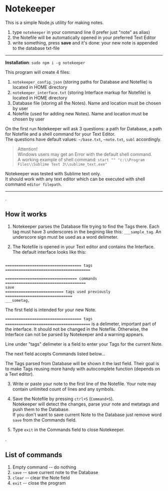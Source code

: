 # Notekeeper


This is a simple Node.js utility for making notes.  

1. type `notekeeper` in your command line (I prefer just "note" as alias)  
2. the Notefile will be automatically opened in your preferred Text Editor  
3. write something, press **save** and it's done: your new note is appended to the database txt-file  

----

**Installation**: `sudo npm i -g notekeeper`

This program will create 4 files:  
1. `notekeeper_config.json` (storing paths for Database and Notefile) is located in HOME directory  
2. `notekeeper_interface.txt` (storing Interface markup for Notefile) is located in HOME directory  
3. Database file (storing all the Notes). Name and location must be chosen by user  
4. Notefile (used for adding new Notes). Name and location must be chosen by user  

On the first run Notekeeper will ask 3 questions: a path for Database, a path for Notefile and a shell command for your Text Editor.  
The questions have default values: `~/base.txt`, `~note.txt`, `subl` accordingly.

> Attention!  
> Windows users may get an Error with the default shell command.  
> A working example of shell command: `start "" "c:\\Program Files\\Sublime Text 3\\sublime_text.exe"`  

Notekeeper was tested with Sublime text only.  
It should work with any text editor which can be executed with shell command `editor filepath`.

----

.

## How it works

1. Notekeeper parses the Database file trying to find the Tags there. 
Each tag must have 3 underscores in the begining like this: `___sample_tag`. An underscore sign must be used as a word delimeter.  

2. The Notefile is opened in your Text editor and contains the Interface.
The default interface looks like this:
```

================================== tags ======================================

================================ commands ====================================
save
========================== tags used previously ==============================
___sometag,
```
The first field is intended for your new Note.  

`================================== tags ======================================` is a delimeter, important part of the interface. 
It should not be changed in the Notefile. 
Otherwise, the Interface can not be parsed by Notekeeper and a warning appears.  

Line under "tags" delimeter is a field to enter your Tags for the current Note.  

The next field accepts Commands listed below...  

The Tags parsed from Database will be shown it the last field. Their goal is to make Tags reusing more handy with autocomplete function (depends on a Text editor).

3. Write or paste your note to the first line of the Notefile. Your note may contain unlimited count of lines and any symbols.

4. Save the Notefile by pressing `ctrl+S` (`Command+S`).  
Notekeeper will detect the changes, parse your note and metatags and push them to the Database.  
If you don't want to save current Note to the Database just remove word `save` from the Commands field.  

5. Type `exit` in the Commands field to close Notekeeper.

.

## List of commands

1. Empty command -- do nothing
2. `save` -- save current note to the Database
3. `clear` -- clear the Note field
4. `exit` -- close the program
